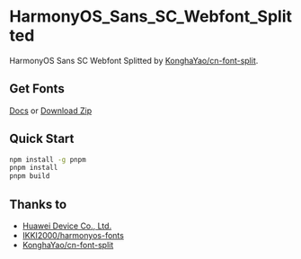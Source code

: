 # HarmonyOS_Sans_SC_Webfont_Splitted

HarmonyOS Sans SC Webfont Splitted by [KonghaYao/cn-font-split](https://github.com/KonghaYao/cn-font-split/tree/release/packages/ffi-js).

## Get Fonts

[Docs](https://developer.huawei.com/consumer/cn/doc/design-guides/font-0000001828772001#section55510217189) or [Download Zip](https://developer.huawei.com/images/download/next/HarmonyOS-Sans.zip)

## Quick Start

```sh
npm install -g pnpm
pnpm install
pnpm build
```

## Thanks to

-   [Huawei Device Co., Ltd.](https://www.huawei.com/)
-   [IKKI2000/harmonyos-fonts](https://github.com/IKKI2000/harmonyos-fonts)
-   [KonghaYao/cn-font-split](https://github.com/KonghaYao/cn-font-split)
